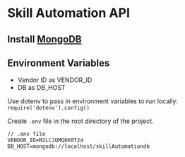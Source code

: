 # Skill Automation API

## Install [MongoDB](https://www.mongodb.com)

## Environment Variables

- Vendor ID as VENDOR_ID
- DB as DB_HOST

Use dotenv to pass in environment variables to run locally:
`require('dotenv').config()`

Create `.env` file in the root directory of the project.

```
// .env file
VENDOR_ID=M2LCJQMQ8K0T24
DB_HOST=mongodb://localhost/skillAutomationdb
```